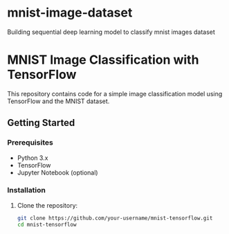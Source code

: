 # mnist-image-dataset
Building sequential deep learning model to classify mnist images dataset

# MNIST Image Classification with TensorFlow

This repository contains code for a simple image classification model using TensorFlow and the MNIST dataset.

## Getting Started

### Prerequisites

- Python 3.x
- TensorFlow
- Jupyter Notebook (optional)

### Installation

1. Clone the repository:

   ```bash
   git clone https://github.com/your-username/mnist-tensorflow.git
   cd mnist-tensorflow
